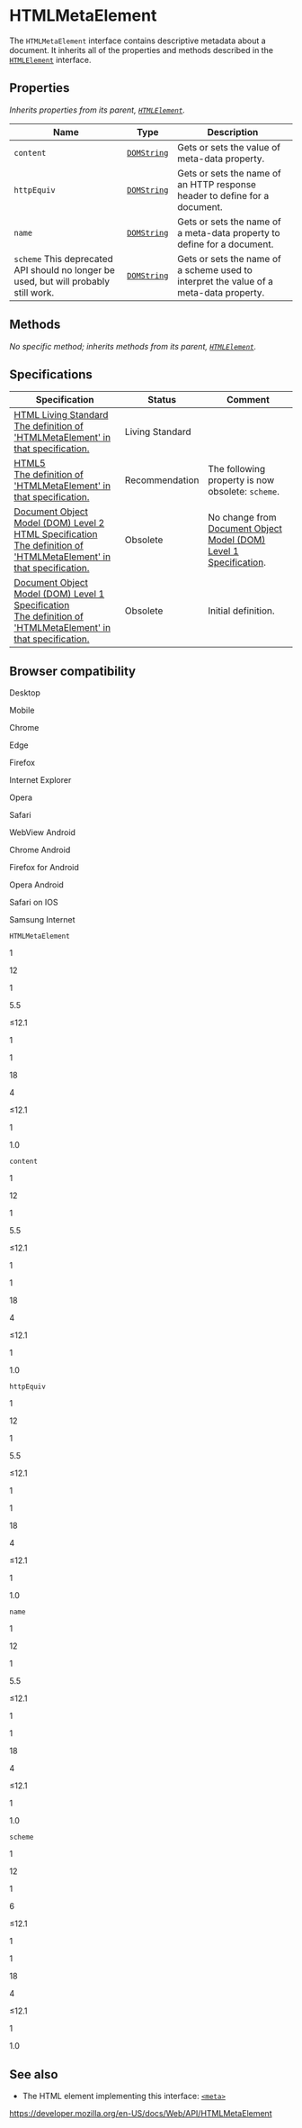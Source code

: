 # HTMLMetaElement

The `HTMLMetaElement` interface contains descriptive metadata about a document. It inherits all of the properties and methods described in the <span class="internal">[`HTMLElement`](htmlelement) interface</span>.

## Properties

_Inherits properties from its parent, [`HTMLElement`](htmlelement)._

<table><thead><tr class="header"><th>Name</th><th>Type</th><th>Description</th></tr></thead><tbody><tr class="odd"><td><code>content</code></td><td><a href="domstring"><code>DOMString</code></a></td><td>Gets or sets the value of meta-data property.</td></tr><tr class="even"><td><code>httpEquiv</code></td><td><a href="domstring"><code>DOMString</code></a></td><td>Gets or sets the name of an HTTP response header to define for a document.</td></tr><tr class="odd"><td><code>name</code></td><td><a href="domstring"><code>DOMString</code></a></td><td>Gets or sets the name of a meta-data property to define for a document.</td></tr><tr class="even"><td><code>scheme</code> <span class="icon deprecated" data-viewbox="0 0 100 100" data-xmlns="http://www.w3.org/2000/svg" data-role="img"> This deprecated API should no longer be used, but will probably still work. </span></td><td><a href="domstring"><code>DOMString</code></a></td><td>Gets or sets the name of a scheme used to interpret the value of a meta-data property.</td></tr></tbody></table>

## Methods

_No specific method; inherits methods from its parent, [`HTMLElement`](htmlelement)._

## Specifications

<table><thead><tr class="header"><th>Specification</th><th>Status</th><th>Comment</th></tr></thead><tbody><tr class="odd"><td><a href="https://html.spec.whatwg.org/multipage/#htmlmetaelement">HTML Living Standard<br />
<span class="small">The definition of 'HTMLMetaElement' in that specification.</span></a></td><td><span class="spec-living">Living Standard</span></td><td></td></tr><tr class="even"><td><a href="https://www.w3.org/TR/html52/document-metadata.html#the-meta-element">HTML5<br />
<span class="small">The definition of 'HTMLMetaElement' in that specification.</span></a></td><td><span class="spec-rec">Recommendation</span></td><td>The following property is now obsolete: <code>scheme</code>.</td></tr><tr class="odd"><td><a href="https://www.w3.org/TR/DOM-Level-2-HTML/html.html#ID-37041454">Document Object Model (DOM) Level 2 HTML Specification<br />
<span class="small">The definition of 'HTMLMetaElement' in that specification.</span></a></td><td><span class="spec-obsolete">Obsolete</span></td><td>No change from <a href="https://www.w3.org/TR/REC-DOM-Level-1/">Document Object Model (DOM) Level 1 Specification</a>.</td></tr><tr class="even"><td><a href="https://www.w3.org/TR/REC-DOM-Level-1/level-one-html.html#ID-37041454">Document Object Model (DOM) Level 1 Specification<br />
<span class="small">The definition of 'HTMLMetaElement' in that specification.</span></a></td><td><span class="spec-obsolete">Obsolete</span></td><td>Initial definition.</td></tr></tbody></table>

## Browser compatibility

Desktop

Mobile

Chrome

Edge

Firefox

Internet Explorer

Opera

Safari

WebView Android

Chrome Android

Firefox for Android

Opera Android

Safari on IOS

Samsung Internet

`HTMLMetaElement`

1

12

1

5.5

≤12.1

1

1

18

4

≤12.1

1

1.0

`content`

1

12

1

5.5

≤12.1

1

1

18

4

≤12.1

1

1.0

`httpEquiv`

1

12

1

5.5

≤12.1

1

1

18

4

≤12.1

1

1.0

`name`

1

12

1

5.5

≤12.1

1

1

18

4

≤12.1

1

1.0

`scheme`

1

12

1

6

≤12.1

1

1

18

4

≤12.1

1

1.0

## See also

- The HTML element implementing this interface: [`<meta>`](https://developer.mozilla.org/en-US/docs/Web/HTML/Element/meta)

<a href="https://developer.mozilla.org/en-US/docs/Web/API/HTMLMetaElement" class="_attribution-link">https://developer.mozilla.org/en-US/docs/Web/API/HTMLMetaElement</a>
